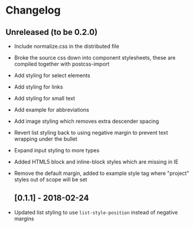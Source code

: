 # Changelog

## Unreleased (to be 0.2.0)

* Include normalize.css in the distributed file
* Broke the source css down into component stylesheets, these are compiled together with postcss-import
* Add styling for select elements
* Add styling for links
* Add styling for small text
* Add example for abbreviations
* Add image styling which removes extra descender spacing
* Revert list styling back to using negative margin to prevent text wrapping under the bullet
* Expand input styling to more types
* Added HTML5 block and inline-block styles which are missing in IE
* Remove the default margin, added to example style tag where "project" styles out of scope will be set

  ## [0.1.1] - 2018-02-24

* Updated list styling to use `list-style-position` instead of negative margins
